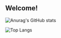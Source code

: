 ## Welcome! 


![Anurag's GitHub stats](https://github-readme-stats.vercel.app/api?username=seonghoon0515&show_icons=true&theme=highcontrast)

![Top Langs](https://github-readme-stats.vercel.app/api/top-langs/?username=seonghoon0515&layout=compact&theme=maroongold)
